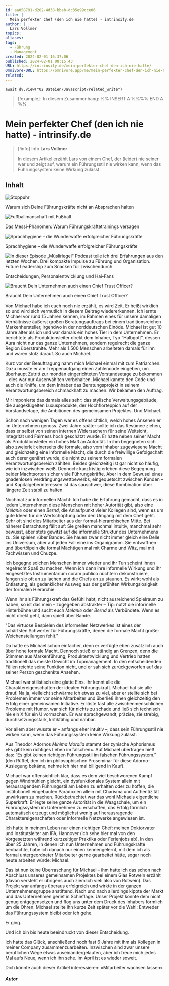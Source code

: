 ```yaml
---
id: aa058791-d202-4d38-bbab-dc35e99cce06
title: |
  Mein perfekter Chef (den ich nie hatte) - intrinsify.de
author: |
  Lars Vollmer
topics: 
aliases: 
tags:
  - Führung
  - Management
created: 2024-02-01 16:37:06
published: 2024-02-01 08:15:43
URL: https://intrinsify.de/mein-perfekter-chef-den-ich-nie-hatte/
Omnivore-URL: https://omnivore.app/me/mein-perfekter-chef-den-ich-nie-hatte-intrinsify-de-18d655112e6
related: 
---
```


```dataviewjs
await dv.view("02 Dateien/Javascript/related_write")
```
> [!example]- In diesem Zusammenhang:
> %% INSERT A %%%% END A %%

# Mein perfekter Chef (den ich nie hatte) - intrinsify.de

> [!info] Info
> **Lars Vollmer**
> 
> In diesem Artikel erzählt Lars von einem Chef, der (leider) nie seiner war und zeigt auf, warum ein Führungsstil nie wirken kann, wenn das Führungssystem keine Wirkung zulässt.


## Inhalt

![Stoppuhr](https://proxy-prod.omnivore-image-cache.app/300x197,sYxdNgITd81Nq2AdmdLg8TwKNXDmCByP1QgZrS2FSSVg/https://intrinsify.de/wp-content/uploads/Stoppuhr-300x197.jpg)

Warum sich Deine Führungskräfte nicht an Absprachen halten

![Fußballmanschaft mit Fußball](https://proxy-prod.omnivore-image-cache.app/300x197,seHIhMheNWJ9JHnDkWDYIzvGpKAb6J43pYUjAklLMav8/https://intrinsify.de/wp-content/uploads/LarsVollmer-capital-Kolumne_MessiPhaenomen-300x197.jpg)

Das Messi-Phänomen: Warum Führungskräftetrainings versagen

![Sprachhygiene – die Wunderwaffe erfolgreicher Führungskräfte](https://proxy-prod.omnivore-image-cache.app/300x197,senTUUwbYuS_-q9R7rDgJT6srg2VKtXTGDKm86q-gUvk/https://intrinsify.de/wp-content/uploads/Wunderwaffe-1-300x197.jpg)

Sprachhygiene – die Wunderwaffe erfolgreicher Führungskräfte

![In dieser Episode „Müsliriegel“ Podcast teile ich drei Erfahrungen aus den letzten Wochen. Drei kompakte Impulse zu Führung und Organisation. Future Leadership zum Snacken für zwischendurch.](https://proxy-prod.omnivore-image-cache.app/300x197,sQntAWNAmF2bP46xGr90NRnMajGKqWmTq2w1rZ1JEtMw/https://intrinsify.de/wp-content/uploads/Hammerhai-Philipp-Simanek-intrinsify-Podcast-300x197.jpg)

Entscheidungen, Personalentwicklung und Hai-Fans

![Braucht Dein Unternehmen auch einen Chief Trust Officer?](https://proxy-prod.omnivore-image-cache.app/300x197,s3st6icYojm1ar0S--t6aEdnDc1fXwuaVhuvfRIiT3nQ/https://intrinsify.de/wp-content/uploads/CTO-300x197.jpg)

Braucht Dein Unternehmen auch einen Chief Trust Officer?

Von Michael habe ich euch noch nie erzählt, es wird Zeit. Er heißt wirklich so und wird sich vermutlich in diesem Beitrag wiedererkennen. Ich lernte Michael vor rund 15 Jahren kennen, im Rahmen eines für unsere damaligen Verhältnisse äußerst großen Beratungsauftrags bei einem traditionsreichen Markenhersteller, irgendwo in der norddeutschen Einöde. Michael ist gut 10 Jahre älter als ich und war damals ein hohes Tier in dem Unternehmen. Er berichtete als Produktionsleiter direkt dem Inhaber, Typ “Halbgott”, dessen Aura nicht nur das ganze Unternehmen, sondern regelrecht die ganze Region überstrahlte. Mehr als 1.500 Menschen arbeiteten damals für ihn und waren stolz darauf. So auch Michael. 

Kurz vor der Beauftragung nahm mich Michael einmal mit zum Patriarchen. Dazu musste er am Treppenaufgang einen Zahlencode eingeben, um überhaupt Zutritt zur mondän eingerichteten Vorstandsetage zu bekommen – dies war nur Auserwählten vorbehalten. Michael kannte den Code und auch die Kniffe, um dem Inhaber das Beratungsprojekt in seinem Verantwortungsbereich schmackhaft zu machen. Wir bekamen den Auftrag.

Mir imponierte das damals alles sehr: das stylische Verwaltungsgebäude, die ausgeklügelten Luxusprodukte, der Hochflorteppich auf der Vorstandsetage, die Ambitionen des gemeinsamen Projektes. Und Michael.

Schon nach wenigen Tagen war es offensichtlich, welch hohes Ansehen er im Unternehmen genoss. Zwei Jahre später sollte ich das Resümee ziehen, dass er selbst von seinen internen Widersachern für seine Weitsicht, Integrität und Fairness hoch geschätzt wurde. Er hatte neben seiner Macht als Produktionsleiter ein hohes Maß an Autorität. In ihm begegneten sich also zweierlei: einerseits die formale, also vom Inhaber zugewiesene Macht und gleichzeitig eine informelle Macht, die durch die freiwillige Gefolgschaft auch derer genährt wurde, die nicht zu seinem formalen Verantwortungsbereich zählten. Beides gleichzeitig ist gar nicht so häufig, wie ich inzwischen weiß. Dennoch: kurzfristig erleben diese Begegnung beider Machtsorten sicher viele Führungskräfte. Aber in dem Gewusel eines gnadenlosen Verdrängungswettbewerbs, eingequetscht zwischen Kunden – und Kapitalgeberinteressen ist das sauschwer, diese Kombination über längere Zeit stabil zu halten. 

Nochmal zur informellen Macht: Ich habe die Erfahrung gemacht, dass es in jedem Unternehmen diese Menschen mit hoher Autorität gibt, also eine _Melanie_ oder einen _Bernd_, die Anlaufpunkt vieler Kollegen sind, wenn es um gute Ideen für die Wertschöpfung oder den Umgang mit dem Chef geht. Sehr oft sind dies Mitarbeiter aus der formal-hierarchischen Mitte. Bei näherer Betrachtung fällt auf: Sie greifen manchmal intuitiv, manchmal sehr bewusst, aber stets gewitzt auf die informelle Struktur des Unternehmens zu. Sie spielen ›über Bande‹. Sie hauen zwar nicht immer gleich eine Delle ins Universum, aber auf jeden Fall eine ins Organigramm. Sie entwaffnen und übertölpeln die formal Mächtigen mal mit Charme und Witz, mal mit Fachwissen und Chuzpe.

Ich begegne solchen Menschen immer wieder und ihr Tun scheint ihnen regelrecht Spaß zu machen. Wenn ich dann ihre informelle Wirkung und ihr eingesetztes Instrumentarium coram publico nüchtern dekonstruiere, fangen sie oft an zu lachen und die Chefs an zu staunen. Es wirkt wohl als Entlastung, als gedanklicher Ausweg aus der gefühlten Wirkungslosigkeit der formalen Hierarchie.

Wenn ihr als Führungskraft das Gefühl habt, nicht ausreichend Spielraum zu haben, so ist das mein – zugegeben abstrakter – Tip: nutzt die informelle Hinterbühne und sucht euch _Melanie_ oder _Bernd_ als Verbündete. Wenn es nicht direkt geht, dann spielt über Bande.

"Das virtuose Bespielen des informellen Netzwerkes ist eines der schärfsten Schwerter für Führungskräfte, denen die formale Macht großer Weichenstellungen fehlt."

Da hatte es Michael schon einfacher, denn er verfügte eben zusätzlich auch über hohe formale Macht. Dennoch stieß er ständig an Grenzen, denn die Stimmen aus Markenführung, Produktentwicklung und Vertrieb hatten traditionell das meiste Gewicht im Topmanagement. In den entscheidenden Fällen reichte seine Funktion nicht, und er sah sich zurückgeworfen auf das seiner Person geschenkte Ansehen. 

Michael war stilistisch eine glatte Eins. Ihr kennt alle die Charaktereigenschaften der idealen Führungskraft. Michael hat sie alle drauf. Na ja, vielleicht schwärme ich etwas zu viel, aber er stellte sich bei Problemen immer vor seine Mitarbeiter und überließ ihnen gleichzeitig den Erfolg einer gemeinsamen Initiative. Er löste fast alle zwischenmenschlichen Probleme mit Humor, war sich für nichts zu schade und ließ sich technisch nie ein X für ein U vormachen. Er war sprachgewandt, präzise, zielstrebig, durchsetzungsstark, kritikfähig und nahbar. 

Vor allem aber wusste er – anfangs eher intuitiv –, dass sein Führungsstil nie wirken kann, wenn das Führungssystem keine Wirkung zulässt. 

Aus Theodor Adornos _Minima Moralia_ stammt der zynische Aphorismus »Es gibt kein richtiges Leben im falschen«. Auf Michael übertragen hieß das: “Es gibt keinen richtigen Führungsstil im falschen Führungssystem.” (den Rüffel, den ich im philosophischen Proseminar für diese Adorno-Auslegung bekäme, nehme ich hier mal billigend in Kauf). 

Michael war offensichtlich klar, dass es dem viel beschworenen Kampf gegen Windmühlen gleicht, ein dysfunktionales System allein mit herausragendem Führungsstil am Leben zu erhalten oder zu hoffen, die institutionell eingebauten Paradoxien allein mit Charisma und Authentizität unwirksam zu machen. Rückbetrachtet war das wohl Michaels eigentliche Superkraft: Er legte seine ganze Autorität in die Waagschale, um ein Führungssystem im Unternehmen zu erschaffen, das Erfolg förmlich automatisch erzeugt und möglichst wenig auf herausragende Charaktereigenschaften oder informelle Netzwerke angewiesen ist. 

Ich hatte in meinem Leben nur einen richtigen Chef: meinen Doktorvater und Institutsleiter am IFA, Hannover (ich sehe hier mal von den Vorgesetzten während kurzzeitiger Praktika oder Ferienjobs ab). In den über 25 Jahren, in denen ich nun Unternehmen und Führungskräfte beobachte, habe ich danach nur einen kennengelernt, mit dem ich als formal untergeordneter Mitarbeiter gerne gearbeitet hätte, sogar noch heute arbeiten würde: Michael.

Das ist nun keine Überraschung für Michael – ihm hatte ich das schon nach Abschluss unseres gemeinsamen Projektes bei einem Glas Rotwein erzählt (davon versteht er übrigens auch ziemlich viel: also von Rotwein). Das Projekt war anfangs überaus erfolgreich und wirkte in der ganzen Unternehmensgruppe anstiftend. Nach und nach allerdings kippte der Markt und das Unternehmen geriet in Schieflage. Unser Projekt konnte dem nicht genug entgegensetzen und flog uns unter dem Druck des Inhabers förmlich um die Ohren. Michael stellte ihn kurze Zeit später vor die Wahl: Entweder das Führungssystem bleibt oder ich gehe.

Er ging.

Und ich bin bis heute beeindruckt von dieser Entscheidung. 

Ich hatte das Glück, anschließend noch fast 6 Jahre mit ihm als Kollegen in meiner Company zusammenzuarbeiten. Inzwischen sind zwar unsere beruflichen Wege etwas auseinandergelaufen, aber ich freue mich jedes Mal aufs Neue, wenn ich ihn sehe. Im April ist es wieder soweit.

Dich könnte auch dieser Artikel interessieren: »Mitarbeiter wachsen lassen«

##### Autor
